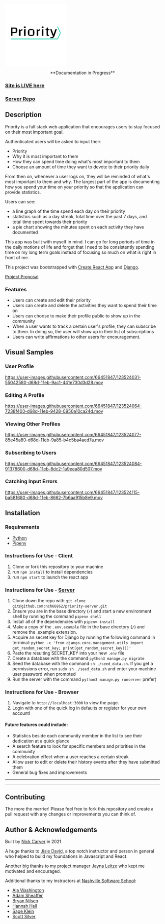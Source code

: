 <img align="center" src="./src/components/images/PriorityLogo.png" alt="priority logo" />

<p align="center">**Documentation in Progress**</p>


### [Site is LIVE here](https://nac-priority.netlify.app)

### [Server Repo](https://github.com/nch66862/priority-server)

## Description

Priority is a full stack web application that encourages users to stay focused on their most important goal.

Authenticated users will be asked to input their:
- Priority
- Why it is most important to them
- How they can spend time doing what's most important to them
- Choose an amount of time they want to devote to their priority daily

From then on, whenever a user logs on, they will be reminded of what's most important to them and why. The largest part of the app is documenting how you spend your time on your priority so that the application can provide statistics.

Users can see:
- a line graph of the time spend each day on their priority
- statistics such as a day streak, total time over the past 7 days, and <br> total time spent towards their priority
- a pie chart showing the minutes spent on each activity they have documented

This app was built with myself in mind. I can go for long periods of time in the daily motions of life and forget that I need to be consistently spending time on my long term goals instead of focusing so much on what is right in front of me.

This project was bootstrapped with [Create React App](https://github.com/facebook/create-react-app) and [Django](https://www.djangoproject.com).

[Project Proposal](https://docs.google.com/document/d/1hWcwqWuwjGNk45gfJ5714pmSB3QSZVYeVX3WvzVS6xA)

### Features

- Users can create and edit their priority
- Users can create and delete the activities they want to spend their time on
- Users can choose to make their profile public to show up in the community
- When a user wants to track a certain user's profile, they can subscribe to them. In doing so, the user will show up in their list of subscriptions
- Users can write affirmations to other users for encouragement.

## Visual Samples

### User Profile
https://user-images.githubusercontent.com/66451847/123524031-55042580-d68d-11eb-9ac1-441e730d3d28.mov

### Editing A Profile
https://user-images.githubusercontent.com/66451847/123524064-7238f400-d68d-11eb-9428-0950a10ca24d.mov

### Viewing Other Profiles
https://user-images.githubusercontent.com/66451847/123524077-85e45a80-d68d-11eb-9a85-b4c5ba4aed7a.mov

### Subscribing to Users
https://user-images.githubusercontent.com/66451847/123524084-91378600-d68d-11eb-8dc2-1a9eea80d507.mov

### Catching Input Errors
https://user-images.githubusercontent.com/66451847/123524115-ba581680-d68d-11eb-8662-7b6aa915b8e9.mov

## Installation

### Requirements

- [Python](https://www.python.org)
- [Pipenv](https://pypi.org/project/pipenv/)

### Instructions for Use - Client
1. Clone or fork this repository to your machine
2. run `npm install` to install dependencies
3. run `npm start` to launch the react app

### Instructions for Use - [Server](https://github.com/nch66862/priority-server)
1. Clone down the repo with `git clone git@github.com:nch66862/priority-server.git`
2. Ensure you are in the base directory (`/`) and start a new environment shell by running the command `pipenv shell`
3. Install all of the dependencies with `pipenv install`
4. Make a copy of the `.env.example` file in the base directory (`/`) and remove the .example extension.
5. Acquire an secret key for Django by running the following command in terminal:
`python -c 'from django.core.management.utils import get_random_secret_key; print(get_random_secret_key())'`
6. Paste the resulting SECRET_KEY into your new `.env` file
7. Create a database with the command `python3 manage.py migrate`
8. Seed the database with the command `sh ./seed_data.sh`. If you get a permissions error, run `sudo sh ./seed_data.sh` and enter your machine user password when prompted
9. Run the server with the command `python3 manage.py runserver`
prefer)

### Instructions for Use - Browser
1. Navigate to `http://localhost:3000` to view the page. 
2. Login with one of the quick log in defaults or register for your own account!

#### Future features could include:
- Statistics beside each community member in the list to see their dedication at a quick glance
- A search feature to look for specific members and priorities in the community
- A celebration effect when a user reaches a certain streak
- Allow user to edit or delete their history events after they have submitted them
- General bug fixes and improvements
---
---

## Contributing

The more the merrier! Please feel free to fork this repository and create a pull request with any changes or improvements you can think of.

## Author & Acknowledgements

Built by [Nick Carver](https://github.com/nch66862) in 2021

A huge thanks to [Jisie David](https://github.com/jisie), a top notch instructor and person in general who helped to build my foundations in Javascript and React.

Another big thanks to my project manager [Jayna Leitze](https://github.com/JaynaLeitze) who kept me motivated and encouraged.

Additional thanks to my instructors at [Nashville Software School](http://www.nashvillesoftwareschool.com):
- [Aja Washington](https://github.com/ajawashington)
- [Adam Sheaffer](https://github.com/AdamSheaffer)
- [Bryan Nilsen](https://github.com/BryanNilsen)
- [Hannah Hall](https://github.com/hannahhall)
- [Sage Klein](https://github.com/sageklein)
- [Scott Silver](https://github.com/Scott47)
